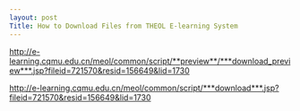 ```yaml
---
layout: post
Title: How to Download Files from THEOL E-learning System
---
```



http://e-learning.cqmu.edu.cn/meol/common/script/**preview**/***download_preview***.jsp?fileid=721570&resid=156649&lid=1730

http://e-learning.cqmu.edu.cn/meol/common/script/***download***.jsp?fileid=721570&resid=156649&lid=1730
